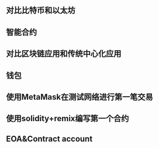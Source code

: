 ## 对比比特币和以太坊
## 智能合约
## 对比区块链应用和传统中心化应用
## 钱包 
## 使用MetaMask在测试网络进行第一笔交易
## 使用solidity+remix编写第一个合约
## EOA&Contract account
